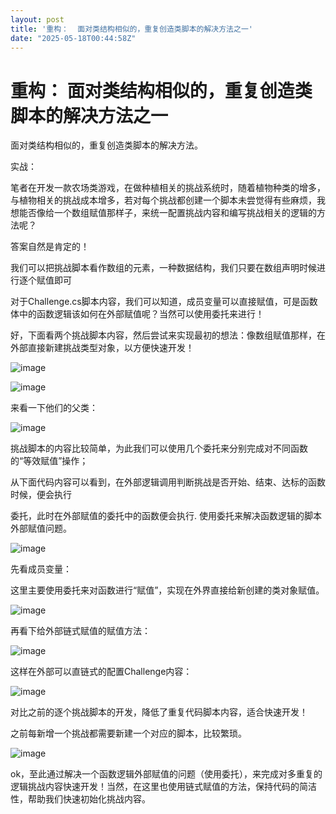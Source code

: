 ```yaml
---
layout: post
title: '重构：  面对类结构相似的，重复创造类脚本的解决方法之一'
date: "2025-05-18T00:44:58Z"
---
```

重构： 面对类结构相似的，重复创造类脚本的解决方法之一
===========================

面对类结构相似的，重复创造类脚本的解决方法。

实战：

笔者在开发一款农场类游戏，在做种植相关的挑战系统时，随着植物种类的增多，与植物相关的挑战成本增多，若对每个挑战都创建一个脚本未尝觉得有些麻烦，我想能否像给一个数组赋值那样子，来统一配置挑战内容和编写挑战相关的逻辑的方法呢？

答案自然是肯定的！

我们可以把挑战脚本看作数组的元素，一种数据结构，我们只要在数组声明时候进行逐个赋值即可

对于Challenge.cs脚本内容，我们可以知道，成员变量可以直接赋值，可是函数体中的函数逻辑该如何在外部赋值呢？当然可以使用委托来进行！

好，下面看两个挑战脚本内容，然后尝试来实现最初的想法：像数组赋值那样，在外部直接新建挑战类型对象，以方便快速开发！

![image](https://img2024.cnblogs.com/blog/3292471/202505/3292471-20250517164525429-1939332944.png)

![image](https://img2024.cnblogs.com/blog/3292471/202505/3292471-20250517164540745-1560963526.png)

来看一下他们的父类：

![image](https://img2024.cnblogs.com/blog/3292471/202505/3292471-20250517164553643-957980633.png)

挑战脚本的内容比较简单，为此我们可以使用几个委托来分别完成对不同函数的“等效赋值”操作；

从下面代码内容可以看到，在外部逻辑调用判断挑战是否开始、结束、达标的函数时候，便会执行

委托，此时在外部赋值的委托中的函数便会执行. 使用委托来解决函数逻辑的脚本外部赋值问题。

![image](https://img2024.cnblogs.com/blog/3292471/202505/3292471-20250517164605971-880969934.png)

先看成员变量：

这里主要使用委托来对函数进行“赋值”，实现在外界直接给新创建的类对象赋值。

![image](https://img2024.cnblogs.com/blog/3292471/202505/3292471-20250517164624832-1225549339.png)

再看下给外部链式赋值的赋值方法：

![image](https://img2024.cnblogs.com/blog/3292471/202505/3292471-20250517164659298-955558965.png)

这样在外部可以直链式的配置Challenge内容：

![image](https://img2024.cnblogs.com/blog/3292471/202505/3292471-20250517164715283-718579303.png)

对比之前的逐个挑战脚本的开发，降低了重复代码脚本内容，适合快速开发！

之前每新增一个挑战都需要新建一个对应的脚本，比较繁琐。

![image](https://img2024.cnblogs.com/blog/3292471/202505/3292471-20250517164724210-1324425201.png)

ok，至此通过解决一个函数逻辑外部赋值的问题（使用委托），来完成对多重复的逻辑挑战内容快速开发！当然，在这里也使用链式赋值的方法，保持代码的简洁性，帮助我们快速初始化挑战内容。